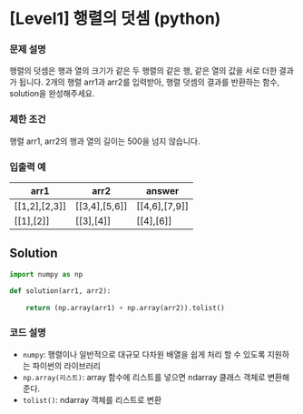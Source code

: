 # [Level1] 행렬의 덧셈 (python)

### 문제 설명
행렬의 덧셈은 행과 열의 크기가 같은 두 행렬의 같은 행, 같은 열의 값을 서로 더한 결과가 됩니다. 2개의 행렬 arr1과 arr2를 입력받아, 행렬 덧셈의 결과를 반환하는 함수, solution을 완성해주세요.

### 제한 조건
행렬 arr1, arr2의 행과 열의 길이는 500을 넘지 않습니다.

### 입출력 예
|arr1|arr2|answer|
|---|---|---|
|[[1,2],[2,3]]|[[3,4],[5,6]]|[[4,6],[7,9]]|
|[[1],[2]]|[[3],[4]]|[[4],[6]]|

## Solution
```python
import numpy as np

def solution(arr1, arr2):
    
    return (np.array(arr1) + np.array(arr2)).tolist()
```

### 코드 설명
- `numpy`: 행렬이나 일반적으로 대규모 다차원 배열을 쉽게 처리 할 수 있도록 지원하는 파이썬의 라이브러리
- `np.array(리스트)`: array 함수에 리스트를 넣으면 ndarray 클래스 객체로 변환해 준다.
- `tolist()`: ndarray 객체를 리스트로 변환